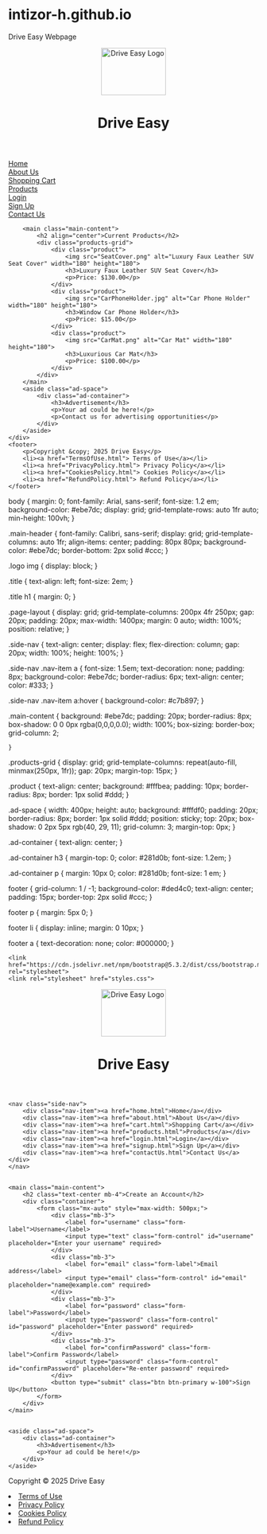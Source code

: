 # intizor-h.github.io
Drive Easy Webpage



<!DOCTYPE html>
<html lang="en">
<head>
    <meta charset="UTF-8">
    <link rel="stylesheet" href="styles.css">
</head>
<body>
    <header class="main-header">
        <div class="logo">
            <img src="DriveEasyLogo.png" alt="Drive Easy Logo" width="130" height="95">
        </div>
        <div class="title">
            <h1>Drive Easy</h1>
        </div>
    </header>
    <div class="page-layout">
        <nav class="side-nav">
            <div class="nav-item"><a href="home.html">Home</a></div>
            <div class="nav-item"><a href="about.html">About Us</a></div>
            <div class="nav-item"><a href="cart.html">Shopping Cart</a></div>
            <div class="nav-item"><a href="products.html">Products</a></div>
            <div class="nav-item"><a href="login.html">Login</a></div>
            <div class="nav-item"><a href="signup.html">Sign Up</a></div>
            <div class="nav-item"><a href="contactUs.html">Contact Us</a></div>
        </nav>
        
        <main class="main-content">
            <h2 align="center">Current Products</h2>
            <div class="products-grid">
                <div class="product">
                    <img src="SeatCover.png" alt="Luxury Faux Leather SUV Seat Cover" width="180" height="180">
                    <h3>Luxury Faux Leather SUV Seat Cover</h3>
                    <p>Price: $130.00</p>
                </div>
                <div class="product">
                    <img src="CarPhoneHolder.jpg" alt="Car Phone Holder" width="180" height="180">
                    <h3>Window Car Phone Holder</h3>
                    <p>Price: $15.00</p>
                </div>
                <div class="product">
                    <img src="CarMat.png" alt="Car Mat" width="180" height="180">
                    <h3>Luxurious Car Mat</h3>
                    <p>Price: $100.00</p>
                </div>
            </div>
        </main>
        <aside class="ad-space">
            <div class="ad-container">
                <h3>Advertisement</h3>
                <p>Your ad could be here!</p>
                <p>Contact us for advertising opportunities</p>
            </div>
        </aside>
    </div>
    <footer>
        <p>Copyright &copy; 2025 Drive Easy</p>
        <li><a href="TermsOfUse.html"> Terms of Use</a></li>
        <li><a href="PrivacyPolicy.html"> Privacy Policy</a></li>
        <li><a href="CookiesPolicy.html"> Cookies Policy</a></li>
        <li><a href="RefundPolicy.html"> Refund Policy</a></li>
    </footer>
</body>

</html>



body
    {
        margin: 0;
        font-family: Arial, sans-serif;
        font-size: 1.2 em;
        background-color: #ebe7dc;
        display: grid;
        grid-template-rows: auto 1fr auto;
        min-height: 100vh;
    }

.main-header
    {
        font-family:  Calibri, sans-serif;
        display: grid;
        grid-template-columns: auto 1fr;
        align-items: center;
        padding: 80px 80px;
        background-color: #ebe7dc;
        border-bottom: 2px solid #ccc;
    }

.logo img
    {
        display: block;
    }

.title
    {
        text-align: left;
        font-size: 2em;
    }

.title h1
    {
        margin: 0;
    }

.page-layout
    {
        display: grid;
        grid-template-columns: 200px 4fr 250px;
        gap: 20px;
        padding: 20px;
        max-width: 1400px;
        margin: 0 auto;
        width: 100%;
        position: relative;
    }

.side-nav
    {
        text-align: center;
        display: flex;
        flex-direction: column;
        gap: 20px;
        width: 100%;
        height: 100%;
    }

.side-nav .nav-item a
    {
        font-size: 1.5em;
        text-decoration: none;
        padding: 8px;
        background-color: #ebe7dc;
        border-radius: 6px;
        text-align: center;
        color: #333;
    }

.side-nav .nav-item a:hover
    {
        background-color: #c7b897;
    }

.main-content
    {
        background: #ebe7dc;
        padding: 20px;
        border-radius: 8px;
        box-shadow: 0 0 0px rgba(0,0,0,0.0);
        width: 100%;
        box-sizing: border-box;
        grid-column: 2;

    }

.products-grid
    {
        display: grid;
        grid-template-columns: repeat(auto-fill, minmax(250px, 1fr));
        gap: 20px;
        margin-top: 15px;
    }

.product
    {
        text-align: center;
        background: #fffbea;
        padding: 10px;
        border-radius: 8px;
        border: 1px solid #ddd;
    }

.ad-space
    {
        width: 400px;
        height: auto;
        background: #fffdf0;
        padding: 20px;
        border-radius: 8px;
        border: 1px solid #ddd;
        position: sticky;
        top: 20px;
        box-shadow: 0 2px 5px rgb(40, 29, 11);
        grid-column: 3;
        margin-top: 0px;
}

.ad-container
    {
        text-align: center;
    }

.ad-container h3
    {
        margin-top: 0;
        color: #281d0b;
        font-size: 1.2em;
    }

.ad-container p
    {
        margin: 10px 0;
        color: #281d0b;
        font-size: 1 em;
    }

footer
    {
        grid-column: 1 / -1;
        background-color: #ded4c0;
        text-align: center;
        padding: 15px;
        border-top: 2px solid #ccc;
    }

footer p
    {
        margin: 5px 0;
    }

footer li
    {
        display: inline;
        margin: 0 10px;
    }

footer a
    {
        text-decoration: none;
        color: #000000;
    }



<!DOCTYPE html>
<html lang="en">
<head>
    <meta charset="UTF-8">
    <title>Drive Easy - Sign Up</title>

    <link href="https://cdn.jsdelivr.net/npm/bootstrap@5.3.2/dist/css/bootstrap.min.css" rel="stylesheet">
    <link rel="stylesheet" href="styles.css">

</head>
<body>

<header class="main-header">
    <div class="logo">
        <img src="DriveEasyLogo.png" alt="Drive Easy Logo" width="130" height="95">
    </div>
    <div class="title">
        <h1>Drive Easy</h1>
    </div>
</header>

<div class="page-layout">

    <nav class="side-nav">
        <div class="nav-item"><a href="home.html">Home</a></div>
        <div class="nav-item"><a href="about.html">About Us</a></div>
        <div class="nav-item"><a href="cart.html">Shopping Cart</a></div>
        <div class="nav-item"><a href="products.html">Products</a></div>
        <div class="nav-item"><a href="login.html">Login</a></div>
        <div class="nav-item"><a href="signup.html">Sign Up</a></div>
        <div class="nav-item"><a href="contactUs.html">Contact Us</a></div>
    </nav>


    <main class="main-content">
        <h2 class="text-center mb-4">Create an Account</h2>
        <div class="container">
            <form class="mx-auto" style="max-width: 500px;">
                <div class="mb-3">
                    <label for="username" class="form-label">Username</label>
                    <input type="text" class="form-control" id="username" placeholder="Enter your username" required>
                </div>
                <div class="mb-3">
                    <label for="email" class="form-label">Email address</label>
                    <input type="email" class="form-control" id="email" placeholder="name@example.com" required>
                </div>
                <div class="mb-3">
                    <label for="password" class="form-label">Password</label>
                    <input type="password" class="form-control" id="password" placeholder="Enter password" required>
                </div>
                <div class="mb-3">
                    <label for="confirmPassword" class="form-label">Confirm Password</label>
                    <input type="password" class="form-control" id="confirmPassword" placeholder="Re-enter password" required>
                </div>
                <button type="submit" class="btn btn-primary w-100">Sign Up</button>
            </form>
        </div>
    </main>


    <aside class="ad-space">
        <div class="ad-container">
            <h3>Advertisement</h3>
            <p>Your ad could be here!</p>
        </div>
    </aside>
</div>

<footer>
    <p>Copyright &copy; 2025 Drive Easy</p>
    <li><a href="TermsOfUse.html">Terms of Use</a></li>
    <li><a href="PrivacyPolicy.html">Privacy Policy</a></li>
    <li><a href="CookiesPolicy.html">Cookies Policy</a></li>
    <li><a href="RefundPolicy.html">Refund Policy</a></li>
</footer>

<script src="https://cdn.jsdelivr.net/npm/bootstrap@5.3.2/dist/js/bootstrap.bundle.min.js"></script>
</body>
